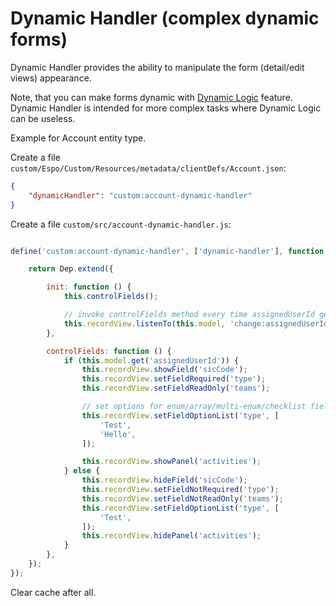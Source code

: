 # Dynamic Handler (complex dynamic forms)

Dynamic Handler provides the ability to manipulate the form (detail/edit views) appearance.

Note, that you can make forms dynamic with [Dynamic Logic](../administration/dynamic-logic.md) feature. Dynamic Handler is intended for more complex tasks where Dynamic Logic can be useless.

Example for Account entity type.

Create a file `custom/Espo/Custom/Resources/metadata/clientDefs/Account.json`:

```json
{
    "dynamicHandler": "custom:account-dynamic-handler"
}
```

Create a file `custom/src/account-dynamic-handler.js`:

```js

define('custom:account-dynamic-handler', ['dynamic-handler'], function (Dep) {

    return Dep.extend({

        init: function () {
            this.controlFields();

            // invoke controlFields method every time assignedUserId gets changed
            this.recordView.listenTo(this.model, 'change:assignedUserId', this.controlFields.bind(this));
        },

        controlFields: function () {
            if (this.model.get('assignedUserId')) {
                this.recordView.showField('sicCode');
                this.recordView.setFieldRequired('type');
                this.recordView.setFieldReadOnly('teams');

                // set options for enum/array/multi-enum/checklist fields
                this.recordView.setFieldOptionList('type', [
                    'Test',
                    'Hello',
                ]);

                this.recordView.showPanel('activities');
            } else {
                this.recordView.hideField('sicCode');
                this.recordView.setFieldNotRequired('type');
                this.recordView.setFieldNotReadOnly('teams');
                this.recordView.setFieldOptionList('type', [
                    'Test',
                ]);
                this.recordView.hidePanel('activities');
            }
        },
    });
});

```

Clear cache after all.
